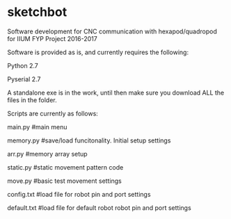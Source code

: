 # sketchbot
Software development for CNC communication with hexapod/quadropod for IIUM FYP Project
2016-2017

Software is provided as is, and currently requires the following:

Python 2.7

Pyserial 2.7

A standalone exe is in the work, until then make sure you download ALL the files in the folder.

Scripts are currently as follows:

main.py     #main menu

memory.py   #save/load funcitonality. Initial setup settings

arr.py      #memory array setup

static.py   #static movement pattern code

move.py     #basic test movement settings

config.txt  #load file for robot pin and port settings

default.txt #load file for default robot robot pin and port settings
